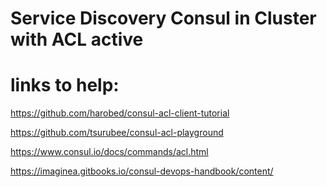 # Service Discovery Consul in Cluster with ACL active

# links to help:

https://github.com/harobed/consul-acl-client-tutorial

https://github.com/tsurubee/consul-acl-playground

https://www.consul.io/docs/commands/acl.html

https://imaginea.gitbooks.io/consul-devops-handbook/content/
